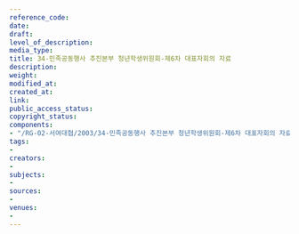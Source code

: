```yaml
---
reference_code: 
date: 
draft: 
level_of_description: 
media_type: 
title: 34-민족공동행사 추진본부 청년학생위원회-제6차 대표자회의 자료
description: 
weight: 
modified_at: 
created_at: 
link: 
public_access_status: 
copyright_status: 
components:
- "/RG-02-서여대협/2003/34-민족공동행사 추진본부 청년학생위원회-제6차 대표자회의 자료.pdf"
tags:
- 
creators:
- 
subjects:
- 
sources:
- 
venues:
- 
---
```

